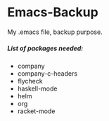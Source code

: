 Emacs-Backup
============

My .emacs file, backup purpose.

##### List of packages needed:

- company
- company-c-headers
- flycheck
- haskell-mode
- helm
- org
- racket-mode
